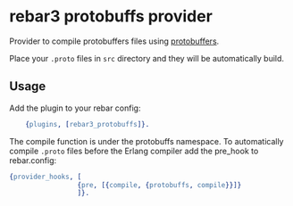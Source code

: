 rebar3 protobuffs provider
==========================

Provider to compile protobuffers files using
[protobuffers](https://github.com/basho/erlang_protobuffs).

Place your `.proto` files in `src` directory and they will be automatically
build.

Usage
-----

Add the plugin to your rebar config:

```erlang
    {plugins, [rebar3_protobuffs]}.
```

The compile function is under the protobuffs namespace. To automatically compile `.proto` files before
the Erlang compiler add the pre_hook to rebar.config:

```erlang
{provider_hooks, [
                 {pre, [{compile, {protobuffs, compile}}]}
                 ]}.
```
